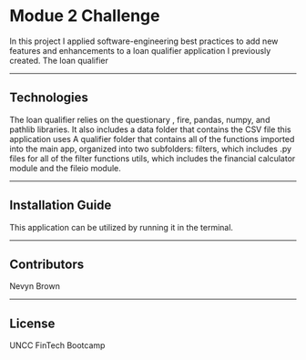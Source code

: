 # Modue 2 Challenge

In this project I applied software-engineering best practices to add new features and enhancements to a loan qualifier application I previously created. The loan qualifier

---

## Technologies
The loan qualifier relies on the questionary , fire, pandas, numpy, and pathlib libraries. It also includes a data folder that contains the CSV file this application uses A qualifier folder that contains all of the functions imported into the main app, organized into two subfolders: filters, which includes .py files for all of the filter functions utils, which includes the financial calculator module and the fileio module.

---

## Installation Guide

This application can be utilized by running it in the terminal. 

---

## Contributors

Nevyn Brown

---

## License

UNCC FinTech Bootcamp

